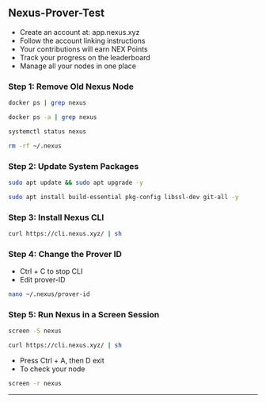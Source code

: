 ## Nexus-Prover-Test
- Create an account at: app.nexus.xyz
- Follow the account linking instructions
- Your contributions will earn NEX Points
- Track your progress on the leaderboard
- Manage all your nodes in one place

### Step 1: Remove Old Nexus Node
```Bash
docker ps | grep nexus
```
```Bash
docker ps -a | grep nexus
```
```Bash
systemctl status nexus
```
```Bash
rm -rf ~/.nexus
```
### Step 2: Update System Packages
```Bash
sudo apt update && sudo apt upgrade -y
```
```Bash
sudo apt install build-essential pkg-config libssl-dev git-all -y
```
### Step 3: Install Nexus CLI
```Bash
curl https://cli.nexus.xyz/ | sh
```
### Step 4: Change the Prover ID
- Ctrl + C to stop CLI
- Edit prover-ID
```Bash
nano ~/.nexus/prover-id
```
### Step 5: Run Nexus in a Screen Session
```Bash
screen -S nexus 
```
```Bash
curl https://cli.nexus.xyz/ | sh
```
- Press Ctrl + A, then D exit
- To check your node
```Bash
screen -r nexus 
```

-----------------------------------------------------------------------------------------------




